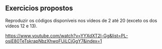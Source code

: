 ## Exercicios propostos

Reproduzir os códigos disponíveis nos vídeos de 2 até 20 (exceto os dos vídeos 12 e 13).

https://www.youtube.com/watch?v=YYXdXT2l-Gg&list=PL-osiE80TeTskrapNbzXhwoFUiLCjGgY7&index=1